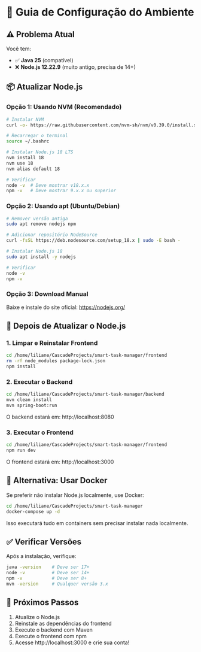 # 🔧 Guia de Configuração do Ambiente

## ⚠️ Problema Atual

Você tem:
- ✅ **Java 25** (compatível)
- ❌ **Node.js 12.22.9** (muito antigo, precisa de 14+)

## 📦 Atualizar Node.js

### Opção 1: Usando NVM (Recomendado)

```bash
# Instalar NVM
curl -o- https://raw.githubusercontent.com/nvm-sh/nvm/v0.39.0/install.sh | bash

# Recarregar o terminal
source ~/.bashrc

# Instalar Node.js 18 LTS
nvm install 18
nvm use 18
nvm alias default 18

# Verificar
node -v  # Deve mostrar v18.x.x
npm -v   # Deve mostrar 9.x.x ou superior
```

### Opção 2: Usando apt (Ubuntu/Debian)

```bash
# Remover versão antiga
sudo apt remove nodejs npm

# Adicionar repositório NodeSource
curl -fsSL https://deb.nodesource.com/setup_18.x | sudo -E bash -

# Instalar Node.js 18
sudo apt install -y nodejs

# Verificar
node -v
npm -v
```

### Opção 3: Download Manual

Baixe e instale do site oficial: https://nodejs.org/

## 🚀 Depois de Atualizar o Node.js

### 1. Limpar e Reinstalar Frontend

```bash
cd /home/liliane/CascadeProjects/smart-task-manager/frontend
rm -rf node_modules package-lock.json
npm install
```

### 2. Executar o Backend

```bash
cd /home/liliane/CascadeProjects/smart-task-manager/backend
mvn clean install
mvn spring-boot:run
```

O backend estará em: http://localhost:8080

### 3. Executar o Frontend

```bash
cd /home/liliane/CascadeProjects/smart-task-manager/frontend
npm run dev
```

O frontend estará em: http://localhost:3000

## 🐳 Alternativa: Usar Docker

Se preferir não instalar Node.js localmente, use Docker:

```bash
cd /home/liliane/CascadeProjects/smart-task-manager
docker-compose up -d
```

Isso executará tudo em containers sem precisar instalar nada localmente.

## ✅ Verificar Versões

Após a instalação, verifique:

```bash
java -version    # Deve ser 17+
node -v          # Deve ser 14+
npm -v           # Deve ser 8+
mvn -version     # Qualquer versão 3.x
```

## 📝 Próximos Passos

1. Atualize o Node.js
2. Reinstale as dependências do frontend
3. Execute o backend com Maven
4. Execute o frontend com npm
5. Acesse http://localhost:3000 e crie sua conta!
